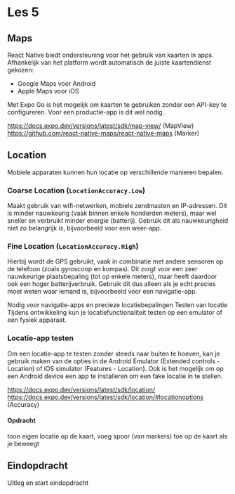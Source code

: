 # Les 5

## Maps

React Native biedt ondersteuning voor het gebruik van kaarten in apps. Afhankelijk van het platform wordt automatisch de
juiste kaartendienst gekozen:

* Google Maps voor Android
* Apple Maps voor iOS

Met Expo Go is het mogelijk om kaarten te gebruiken zonder een API-key te configureren. Voor een productie-app is
dit wel nodig.

https://docs.expo.dev/versions/latest/sdk/map-view/ (MapView)<br>
https://github.com/react-native-maps/react-native-maps (Marker)

## Location

Mobiele apparaten kunnen hun locatie op verschillende manieren bepalen.

### Coarse Location (`LocationAccuracy.Low`)

Maakt gebruik van wifi-netwerken, mobiele zendmasten en IP-adressen. Dit is minder nauwkeurig (vaak binnen enkele
honderden meters), maar wel sneller en verbruikt minder energie (batterij).
Gebruik dit als nauwkeurigheid niet zo belangrijk is, bijvoorbeeld voor een weer-app.

### Fine Location (`LocationAccuracy.High`)

Hierbij wordt de GPS gebruikt, vaak in combinatie met andere sensoren op de telefoon (zoals gyroscoop en kompas). Dit
zorgt voor een zeer nauwkeurige plaatsbepaling (tot op enkele meters), maar heeft daardoor ook een hoger
batterijverbruik. Gebruik dit dus alleen als je echt precies moet weten waar iemand is, bijvoorbeeld voor een
navigatie-app.

Nodig voor navigatie-apps en precieze locatiebepalingen
Testen van locatie
Tijdens ontwikkeling kun je locatiefunctionaliteit testen op een emulator of een fysiek apparaat.

### Locatie-app testen

Om een locatie-app te testen zonder steeds naar buiten te hoeven, kan je gebruik maken van de opties in de Android
Emulator (Extended controls - Location) of iOS simulator (Features - Location). Ook is het mogelijk om op een Android
device een app te installeren om een fake locatie in te stellen.

https://docs.expo.dev/versions/latest/sdk/location/<br>
https://docs.expo.dev/versions/latest/sdk/location/#locationoptions (Accuracy)

#### Opdracht

toon eigen locatie op de kaart, voeg spoor (van markers) toe op de kaart als je beweegt

## Eindopdracht

Uitleg en start eindopdracht
